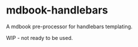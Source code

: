 # mdbook-handlebars

A mdbook pre-processor for handlebars templating.

WIP - not ready to be used.
